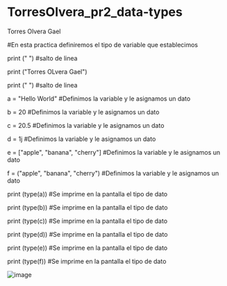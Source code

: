 # TorresOlvera_pr2_data-types

Torres Olvera Gael

#En esta practica definiremos el tipo de variable que establecimos

print (" ") #salto de linea

print ("Torres OLvera Gael")

print (" ") #salto de linea

a = "Hello World"	#Definimos la variable y le asignamos un dato

b = 20	#Definimos la variable y le asignamos un dato

c = 20.5 #Definimos la variable y le asignamos un dato

d = 1j #Definimos la variable y le asignamos un dato

e = ["apple", "banana", "cherry"]	 #Definimos la variable y le asignamos un dato

f = ("apple", "banana", "cherry")	#Definimos la variable y le asignamos un dato

print (type(a)) #Se imprime en la pantalla el tipo de dato

print (type(b)) #Se imprime en la pantalla el tipo de dato

print (type(c)) #Se imprime en la pantalla el tipo de dato

print (type(d)) #Se imprime en la pantalla el tipo de dato

print (type(e)) #Se imprime en la pantalla el tipo de dato

print (type(f)) #Se imprime en la pantalla el tipo de dato

![image](https://github.com/user-attachments/assets/e53f6513-2f57-4563-90c4-a7144f39e2d3)



